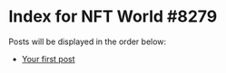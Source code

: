 # Index for NFT World #8279
Posts will be displayed in the order below:

- [Your first post](./001-first.md)


